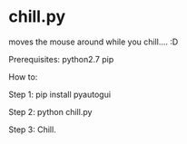 # chill.py
moves the mouse around while you chill.... :D


Prerequisites:
python2.7
pip


How to:

Step 1: pip install pyautogui

Step 2: python chill.py

Step 3: Chill.
